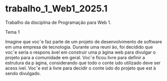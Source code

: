 # trabalho_1_Web1_2025.1
Trabalho da disciplina de Programação para Web 1.



Tema 1


Imagine que vocˆe faz parte de um projeto de desenvolvimento de software em uma empresa de tecnologia.
Durante uma reuni ̃ao, foi decidido que vocˆe seria o respons ́avel em construir uma p ́agina web para divulgar
o projeto para a comunidade em geral. Vocˆe ficou livre para definir a estrutura da p ́agina, considerando
que todo o conte ́udo utilizado deve ser acess ́ıvel. Vocˆe est ́a livre para decidir o conte ́udo do projeto que est ́a
sendo divulgado.
